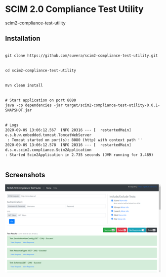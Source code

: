 # SCIM 2.0 Compliance Test Utility

scim2-compliance-test-utility


## Installation


```

git clone https://github.com/suvera/scim2-compliance-test-utility.git


cd scim2-compliance-test-utility


mvn clean install


# Start application on port 8080
java -cp dependencies -jar target/scim2-compliance-test-utility-0.0.1-SNAPSHOT.jar


# Logs
2020-09-09 13:06:12.567  INFO 20316 --- [  restartedMain] o.s.b.w.embedded.tomcat.TomcatWebServer 
 : Tomcat started on port(s): 8080 (http) with context path ''
2020-09-09 13:06:12.578  INFO 20316 --- [  restartedMain] d.s.o.scim2.compliance.Scim2Application  
: Started Scim2Application in 2.735 seconds (JVM running for 3.489)


```


## Screenshots


![Service Screenshot](scim_screenshot1.png)


